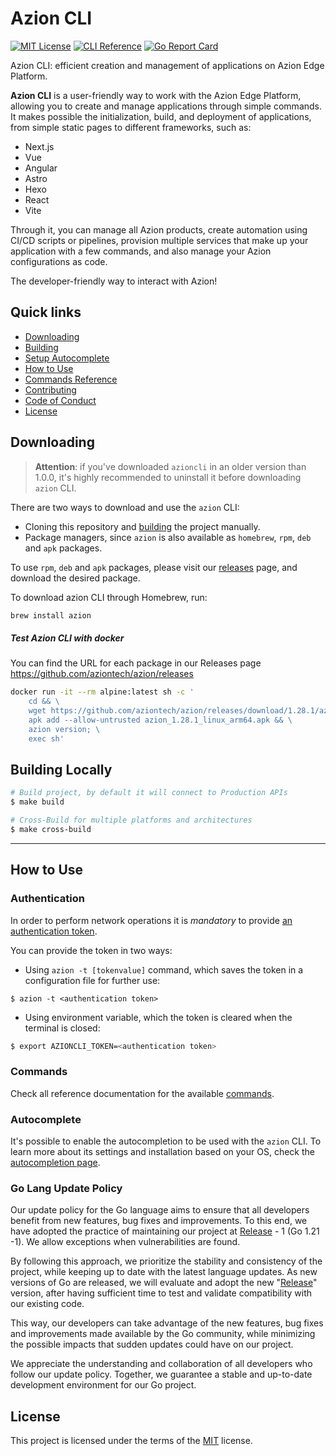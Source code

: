 # Azion CLI
[![MIT License](https://img.shields.io/badge/license-MIT-green.svg)](LICENSE)
[![CLI Reference](https://img.shields.io/badge/cli-reference-green.svg)](https://github.com/aziontech/azion-cli/wiki/azion)
[![Go Report Card](https://goreportcard.com/badge/github.com/aziontech/azion-cli)](https://goreportcard.com/report/github.com/aziontech/azion-cli)

Azion CLI: efficient creation and management of applications on Azion Edge Platform.

**Azion CLI** is a user-friendly way to work with the Azion Edge Platform, allowing you to create and manage applications through simple commands. It makes possible the initialization, build, and deployment of applications, from simple static pages to different frameworks, such as:

- Next.js 
- Vue
- Angular
- Astro
- Hexo
- React
- Vite

Through it, you can manage all Azion products, create automation using CI/CD scripts or pipelines, provision multiple services that make up your application with a few commands, and also manage your Azion configurations as code.

The developer-friendly way to interact with Azion!

## Quick links

- [Downloading](#downloading)
- [Building](#building)
- [Setup Autocomplete](https://github.com/aziontech/azion-cli/wiki/Azion-CLI-autocomplete)
- [How to Use](#How-to-Use)
- [Commands Reference](https://github.com/aziontech/azion-cli/wiki/azion)
- [Contributing](CONTRIBUTING.md)
- [Code of Conduct](CODE_OF_CONDUCT.md)
- [License](#License)


## Downloading

>**Attention**: if you've downloaded `azioncli` in an older version than 1.0.0, it's highly recommended to uninstall it before downloading `azion` CLI.

There are two ways to download and use the `azion` CLI:

- Cloning this repository and [building](#building) the project manually.
- Package managers, since `azion` is also available as `homebrew`, `rpm`, `deb` and `apk` packages.

To use `rpm`, `deb` and `apk` packages, please visit our [releases](https://github.com/aziontech/azion-cli/releases) page, and download the desired package.

To download azion CLI through Homebrew, run:

```sh
brew install azion
``````

##### Test Azion CLI with docker
You can find the URL for each package in our Releases page https://github.com/aziontech/azion/releases
```sh
docker run -it --rm alpine:latest sh -c '
    cd && \
    wget https://github.com/aziontech/azion/releases/download/1.28.1/azion_1.28.1_linux_arm64.apk && \
    apk add --allow-untrusted azion_1.28.1_linux_arm64.apk && \
    azion version; \
    exec sh'
```

## Building Locally

```sh
# Build project, by default it will connect to Production APIs
$ make build

# Cross-Build for multiple platforms and architectures
$ make cross-build
```

---


## How to Use

### Authentication

In order to perform network operations it is *mandatory* to provide [an authentication token](https://www.azion.com/en/documentation/products/accounts/personal-tokens/).

You can provide the token in two ways:

- Using `azion -t [tokenvalue]` command, which saves the token in a configuration file for further use:

```
$ azion -t <authentication token>
```

- Using environment variable, which the token is cleared when the terminal is closed:

```sh
$ export AZIONCLI_TOKEN=<authentication token>
```

### Commands

Check all reference documentation for the available [commands](https://github.com/aziontech/azion-cli/wiki/azion).

### Autocomplete

It's possible to enable the autocompletion to be used with the `azion` CLI. To learn more about its settings and installation based on your OS, check the [autocompletion page](https://github.com/aziontech/azion-cli/wiki/Azion-CLI-autocomplete).

### Go Lang Update Policy

Our update policy for the Go language aims to ensure that all developers benefit from new features, bug fixes and improvements. To this end, we have adopted the practice of maintaining our project at [Release](https://go.dev/doc/devel/release) - 1 (Go 1.21 -1). We allow exceptions when vulnerabilities are found. 

By following this approach, we prioritize the stability and consistency of the project, while keeping up to date with the latest language updates. As new versions of Go are released, we will evaluate and adopt the new "[Release](https://go.dev/doc/devel/release)" version, after having sufficient time to test and validate compatibility with our existing code.

This way, our developers can take advantage of the new features, bug fixes and improvements made available by the Go community, while minimizing the possible impacts that sudden updates could have on our project.

We appreciate the understanding and collaboration of all developers who follow our update policy. Together, we guarantee a stable and up-to-date development environment for our Go project. 

## License

This project is licensed under the terms of the [MIT](LICENSE) license.

